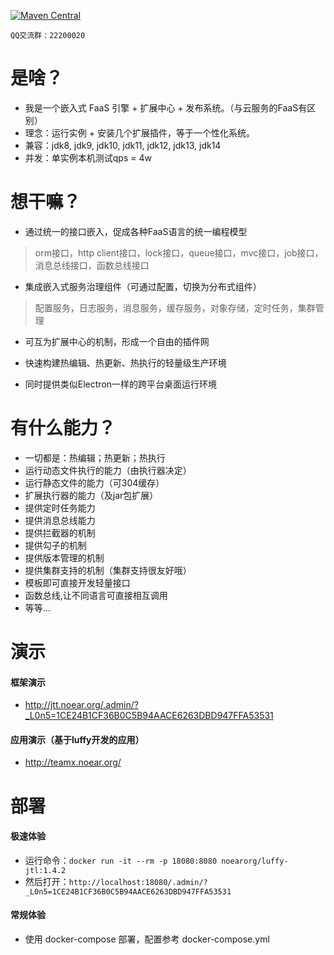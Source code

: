 [![Maven Central](https://img.shields.io/maven-central/v/org.noear/luffy.svg)](https://mvnrepository.com/search?q=luffy)

` QQ交流群：22200020 `


# 是啥？
* 我是一个嵌入式 FaaS 引擎 + 扩展中心 + 发布系统。（与云服务的FaaS有区别）
* 理念：运行实例 + 安装几个扩展插件，等于一个性化系统。
* 兼容：jdk8, jdk9, jdk10, jdk11, jdk12, jdk13, jdk14
* 并发：单实例本机测试qps = 4w


# 想干嘛？
* 通过统一的接口嵌入，促成各种FaaS语言的统一编程模型
  
>orm接口，http client接口，lock接口，queue接口，mvc接口，job接口，消息总线接口，函数总线接口
  
* 集成嵌入式服务治理组件（可通过配置，切换为分布式组件）
  
>配置服务，日志服务，消息服务，缓存服务，对象存储，定时任务，集群管理
  
* 可互为扩展中心的机制，形成一个自由的插件网

* 快速构建热编辑、热更新、热执行的轻量级生产环境

* 同时提供类似Electron一样的跨平台桌面运行环境


# 有什么能力？
* 一切都是：热编辑；热更新；热执行
* 运行动态文件执行的能力（由执行器决定）
* 运行静态文件的能力（可304缓存）
* 扩展执行器的能力（及jar包扩展）
* 提供定时任务能力
* 提供消息总线能力
* 提供拦截器的机制
* 提供勾子的机制
* 提供版本管理的机制
* 提供集群支持的机制（集群支持很友好哦）
* 模板即可直接开发轻量接口
* 函数总线,让不同语言可直接相互调用
* 等等...


# 演示

#### 框架演示
* http://jtt.noear.org/.admin/?_L0n5=1CE24B1CF36B0C5B94AACE6263DBD947FFA53531

#### 应用演示（基于luffy开发的应用）
* http://teamx.noear.org/

# 部署

#### 极速体验

* 运行命令：`docker run -it --rm -p 18080:8080 noearorg/luffy-jtl:1.4.2`
* 然后打开：`http://localhost:18080/.admin/?_L0n5=1CE24B1CF36B0C5B94AACE6263DBD947FFA53531`

#### 常规体验

* 使用 docker-compose 部署，配置参考 docker-compose.yml


